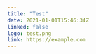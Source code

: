 ```yaml
---	
title: "Test"	
date: 2021-01-01T15:46:34Z	
linked: false	
logo: test.png	
link: https://example.com	
---
```

